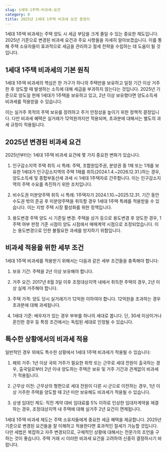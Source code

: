 ```yaml
---
slug: 1세대-1주택-비과세-요건
category: 0
title: 2025년 1세대 1주택 비과세 요건 총정리
---
```


1세대 1주택 비과세는 주택 양도 시 세금 부담을 크게 줄일 수 있는 중요한 제도입니다. 2025년 기준으로 변경된 비과세 요건과 주요 사항들을 자세히 알아보겠습니다. 이를 통해 주택 소유자들이 효과적으로 세금을 관리하고 절세 전략을 수립하는 데 도움이 될 것입니다.

## 1세대 1주택 비과세의 기본 원칙

1세대 1주택 비과세의 핵심은 한 가구가 하나의 주택만을 보유하고 일정 기간 이상 거주한 후 양도할 때 발생하는 소득에 대해 세금을 부과하지 않는다는 것입니다. 2025년 기준으로 양도일 현재 1세대가 1주택을 보유하고 있고, 2년 이상 보유했다면 양도소득세 비과세를 적용받을 수 있습니다.

이는 실거주 목적의 주택 보유를 장려하고 주거 안정성을 높이기 위한 정책적 결정입니다. 다만 비과세 혜택은 실거래가 12억원까지만 적용되며, 초과분에 대해서는 별도의 과세 규정이 적용됩니다.

## 2025년 변경된 비과세 요건

2025년부터는 1세대 1주택 비과세 요건에 몇 가지 중요한 변화가 있습니다.

1. 인구감소지역 주택 취득 시 특례: 주택, 조합원입주권, 분양권 중 1채 또는 1개를 보유한 1세대가 인구감소지역의 주택 1채를 취득(2024.1.4.~2026.12.31.)하는 경우, 양도소득세 및 종합부동산세 과세 시 1세대 1주택자로 간주합니다. 이는 인구감소지역의 주택 수요를 촉진하기 위한 조치입니다.

2. 비수도권 미분양주택 취득 시 특례: 1주택자가 2024.1.10.~2025.12.31. 기간 동안 수도권 밖의 준공 후 미분양주택을 취득할 경우 1세대 1주택 특례를 적용받을 수 있습니다. 이는 지방 주택 시장 활성화를 위한 정책입니다.

3. 용도변경 주택 양도 시 기준일 변경: 주택을 상가 등으로 용도변경 후 양도한 경우, 1주택 여부 판정 기준 시점이 양도 시점에서 매매계약 시점으로 조정되었습니다. 이는 용도변경으로 인한 불필요한 과세를 방지하기 위함입니다.

## 비과세 적용을 위한 세부 조건

1세대 1주택 비과세를 적용받기 위해서는 다음과 같은 세부 조건들을 충족해야 합니다:

1. 보유 기간: 주택을 2년 이상 보유해야 합니다.

2. 거주 요건: 2017년 8월 3일 이후 조정대상지역 내에서 취득한 주택의 경우, 2년 이상 실제 거주해야 합니다.

3. 주택 가격: 양도 당시 실거래가가 12억원 이하여야 합니다. 12억원을 초과하는 경우 초과분에 대해 과세됩니다.

4. 1세대 기준: 배우자가 있는 경우 부부를 하나의 세대로 봅니다. 단, 30세 이상이거나 혼인한 경우 등 특정 조건에서는 독립된 세대로 인정될 수 있습니다.

## 특수한 상황에서의 비과세 적용

일반적인 경우 외에도 특수한 상황에서 1세대 1주택 비과세가 적용될 수 있습니다:

1. 해외 거주: 1년 이상 국외 거주가 필요한 취학 또는 근무로 세대 전원이 출국하는 경우, 출국일로부터 2년 이내 양도하는 주택은 보유 및 거주 기간과 관계없이 비과세가 적용됩니다.

2. 근무상 이전: 근무상의 형편으로 세대 전원이 다른 시·군으로 이전하는 경우, 1년 이상 거주한 주택을 양도할 때 2년 미만 보유해도 비과세가 적용될 수 있습니다.

3. 상생 임대인 제도: 직전 계약 대비 임대료를 5% 이하로 인상한 임대차계약을 체결하는 경우, 조정대상지역 내 주택에 대해 실거주 2년 요건이 면제됩니다.

1세대 1주택 비과세 제도는 주택 소유자들에게 중요한 세금 혜택을 제공합니다. 2025년 기준으로 변경된 요건들을 잘 이해하고 적용한다면 효과적인 절세가 가능할 것입니다. 다만 세법은 복잡하고 자주 변경되므로, 구체적인 상황에 대해서는 전문가의 조언을 구하는 것이 좋습니다. 주택 거래 시 이러한 비과세 요건을 고려하여 신중히 결정하시기 바랍니다.
